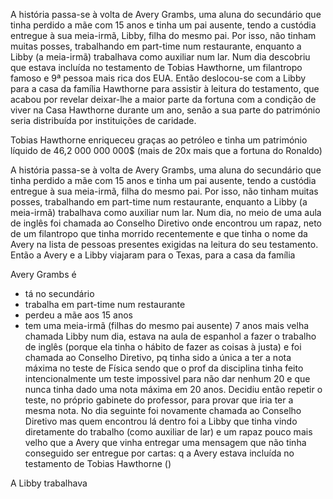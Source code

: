 A história passa-se à volta de Avery Grambs, uma aluna do secundário que tinha perdido a mãe com 15 anos e tinha um pai ausente, tendo a custódia entregue à sua meia-irmã, Libby, filha do mesmo pai. Por isso, não tinham muitas posses, trabalhando em part-time num restaurante, enquanto a Libby (a meia-irmã) trabalhava como auxiliar num lar.
Num dia descobriu que estava incluída no testamento de Tobias Hawthorne, um filantropo famoso e 9ª pessoa mais rica dos EUA. Então deslocou-se com a Libby para a casa da família Hawthorne para assistir à leitura do testamento, que acabou por revelar deixar-lhe a maior parte da fortuna com a condição de viver na Casa Hawthorne durante um ano, senão a sua parte do património seria distribuída por instituições de caridade.


Tobias Hawthorne enriqueceu graças ao petróleo e tinha um património líquido de 46,2 000 000 000$ (mais de 20x mais que a fortuna do Ronaldo)

A história passa-se à volta de Avery Grambs, uma aluna do secundário que tinha perdido a mãe com 15 anos e tinha um pai ausente, tendo a custódia entregue à sua meia-irmã, filha do mesmo pai. Por isso, não tinham muitas posses, trabalhando em part-time num restaurante, enquanto a Libby (a meia-irmã) trabalhava como auxiliar num lar. Num dia, no meio de uma aula de inglês foi chamada ao Conselho Diretivo onde encontrou um rapaz, neto de um filantropo que tinha morrido recentemente e que tinha o nome da Avery na lista de pessoas presentes exigidas na leitura do seu testamento.
Então a Avery e a Libby viajaram para o Texas, para a casa da família



Avery Grambs é
- tá no secundário
- trabalha em part-time num restaurante
- perdeu a mãe aos 15 anos
- tem uma meia-irmã (filhas do mesmo pai ausente) 7 anos mais velha chamada Libby
num dia, estava na aula de espanhol a fazer o trabalho de inglês (porque ela tinha o hábito de fazer as coisas à justa) e foi chamada ao Conselho Diretivo, pq tinha sido a única a ter a nota máxima no teste de Física sendo que o prof da disciplina tinha feito intencionalmente um teste impossivel para não dar nenhum 20 e que nunca tinha dado uma nota máxima em 20 anos. Decidiu então repetir o teste, no próprio gabinete do professor, para provar que iria ter a mesma nota. No dia seguinte foi novamente chamada ao Conselho Diretivo mas quem encontrou lá dentro foi a Libby que tinha vindo diretamente do trabalho (como auxiliar de lar) e um rapaz pouco mais velho que a Avery que vinha entregar uma mensagem que não tinha conseguido ser entregue por cartas: q a Avery estava incluída no testamento de Tobias Hawthorne ()





A Libby trabalhava